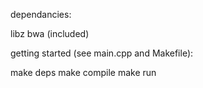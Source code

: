 dependancies:

 libz
 bwa (included)

getting started (see main.cpp and Makefile):

  make deps
  make compile
  make run
